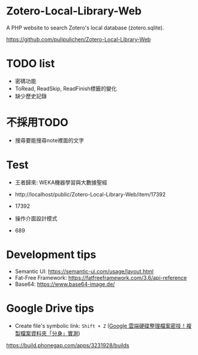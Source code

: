 # Zotero-Local-Library-Web
A PHP website to search Zotero's local database (zotero.sqlite).

https://github.com/pulipulichen/Zotero-Local-Library-Web

# TODO list
- 密碼功能
- ToRead, ReadSkip, ReadFinish標籤的變化
- 缺少歷史記錄

# 不採用TODO
- 搜尋要能搜尋note裡面的文字

# Test
- 王者歸來: WEKA機器學習與大數據聖經
- http://localhost/public/Zotero-Local-Library-Web/item/17392
- 17392

- 操作介面設計模式
- 689

# Development tips
- Semantic UI: https://semantic-ui.com/usage/layout.html
- Fat-Free Framework: https://fatfreeframework.com/3.6/api-reference
- Base64: https://www.base64-image.de/

# Google Drive tips
- Create file's symbolic link: `Shift + Z` ([Google 雲端硬碟整理檔案密技！複製檔案資料夾「分身」實測](http://www.playpcesor.com/2017/08/google-drive-copy.html))

https://build.phonegap.com/apps/3231928/builds